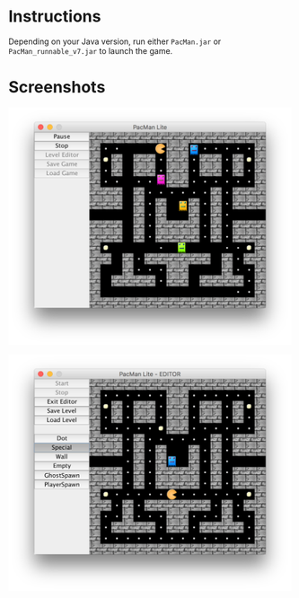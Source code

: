 # Instructions

Depending on your Java version, run either `PacMan.jar` or `PacMan_runnable_v7.jar` to launch the game.

# Screenshots

![Gameplay](https://github.com/nino/java-pacman/raw/master/screenshots/gameplay1.png)

![Level editor](https://github.com/nino/java-pacman/raw/master/screenshots/editor.png)
